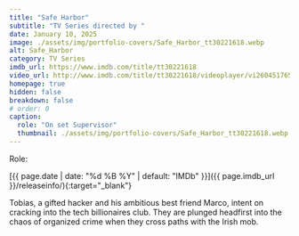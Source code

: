 ```yaml
---
title: "Safe Harbor"
subtitle: "TV Series directed by "
date: January 10, 2025
image: ./assets/img/portfolio-covers/Safe_Harbor_tt30221618.webp
alt: Safe_Harbor
category: TV Series
imdb_url: https://www.imdb.com/title/tt30221618
video_url: http://www.imdb.com/title/tt30221618/videoplayer/vi2604517657
homepage: true
hidden: false
breakdown: false
# order: 0
caption:
  role: "On set Supervisor"
  thumbnail: ./assets/img/portfolio-covers/Safe_Harbor_tt30221618.webp
---
```

Role: <span style="color:white">{{ page.caption.role | default: "N/A" }}</span>

[{{ page.date | date: "%d %B %Y" | default: "IMDb" }}]({{ page.imdb_url }}/releaseinfo/){:target="_blank"}

Tobias, a gifted hacker and his ambitious best friend Marco, intent on cracking into the tech billionaires club. They are plunged headfirst into the chaos of organized crime when they cross paths with the Irish mob.
